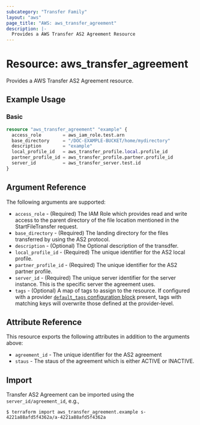 ```yaml
---
subcategory: "Transfer Family"
layout: "aws"
page_title: "AWS: aws_transfer_agreement"
description: |-
  Provides a AWS Transfer AS2 Agreement Resource
---
```


# Resource: aws_transfer_agreement

Provides a AWS Transfer AS2 Agreement resource.

## Example Usage

### Basic

```terraform
resource "aws_transfer_agreement" "example" {
  access_role        = aws_iam_role.test.arn
  base_directory     = "/DOC-EXAMPLE-BUCKET/home/mydirectory"
  description        = "example"
  local_profile_id   = aws_transfer_profile.local.profile_id
  partner_profile_id = aws_transfer_profile.partner.profile_id
  server_id          = aws_transfer_server.test.id
}
```

## Argument Reference

The following arguments are supported:

* `access_role` - (Required) The IAM Role which provides read and write access to the parent directory of the file location mentioned in the StartFileTransfer request.
* `base_directory` - (Required) The landing directory for the files transferred by using the AS2 protocol.
* `description` - (Optional) The Optional description of the transdfer.
* `local_profile_id` - (Required) The unique identifier for the AS2 local profile.
* `partner_profile_id` - (Required) The unique identifier for the AS2 partner profile.
* `server_id` - (Required) The unique server identifier for the server instance. This is the specific server the agreement uses.
* `tags` - (Optional) A map of tags to assign to the resource. If configured with a provider [`default_tags` configuration block](https://registry.terraform.io/providers/hashicorp/aws/latest/docs#default_tags-configuration-block) present, tags with matching keys will overwrite those defined at the provider-level.

## Attribute Reference

This resource exports the following attributes in addition to the arguments above:

* `agreement_id`  - The unique identifier for the AS2 agreement
* `staus`  - The staus of the agreement which is either ACTIVE or INACTIVE.

## Import

Transfer AS2 Agreement can be imported using the `server_id/agreement_id`, e.g.,

```
$ terraform import aws_transfer_agreement.example s-4221a88afd5f4362a/a-4221a88afd5f4362a
```
